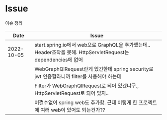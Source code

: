 # Issue

이슈 정리

|Date      |Issue|                         
|----------|------------------------------------------------------------|
|2022-10-05|start.spring.io에서 web으로 GraphQL을 추가했는데..  Header조작을 못해. HttpServletRequest는 dependencies에 없어|
|          |WebGraphQlRequest란게 있긴한데 spring security로 jwt 인증할라니까 filter를 사용해야 하는데|
|          |Filter가 WebGraphQlRequest로 되어 있겠냐구., HttpServletRequest로 되어 있지..|
|          |어쩔수없이 spring web도 추가함. 근데 이렇게 한 프로젝트에 여러 web이 있어도 되는건가??|
